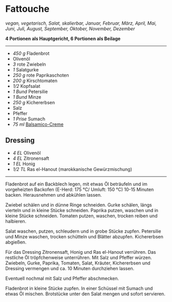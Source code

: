 # Fattouche

*vegan, vegetarisch, Salat, skalierbar, Januar, Februar, März, April, Mai, Juni, Juli, August, September, Oktober, November, Dezember*

**4 Portionen als Hauptgericht, 6 Portionen als Beilage**

---

- *450 g* Fladenbrot
- Olivenöl
- *3* rote Zwiebeln
- *1* Salatgurke
- *250 g* rote Paprikaschoten
- *200 g* Kirschtomaten
- *1/2* Kopfsalat
- *1 Bund* Petersilie
- *1 Bund* Minze
- *250 g* Kichererbsen
- Salz
- Pfeffer
- *1 Prise* Sumach
- *75 ml* [Balsamico-Creme](https://raw.githubusercontent.com/tstehr/recipes/master/Balsamico_Creme.md) 
## Dressing
- *4 EL* Olivenöl
- *4 EL* Zitronensaft
- *1 EL* Honig
- *1/2 TL* Ras el-Hanout (marokkanische Gewürzmischung)

---

Fladenbrot auf ein Backblech legen, mit etwas Öl beträufeln und im vorgeheizten Backofen (E-Herd: 175 °C/ Umluft: 150 °C) 10-15 Minuten backen. Herausnehmen und abkühlen lassen.

Zwiebel schälen und in dünne Ringe schneiden. Gurke schälen, längs vierteln und in kleine Stücke schneiden. Paprika putzen, waschen und in kleine Stücke schneiden. Tomaten putzen, waschen, trocken reiben und halbieren.

Salat waschen, putzen, schleudern und in grobe Stücke zupfen. Petersilie und Minze waschen, trocken schütteln und Blätter abzupfen. Kichererbsen abgießen.

Für das Dressing Zitronensaft, Honig und Ras el-Hanout verrühren. Das restliche Öl tröpfchenweise unterrühren. Mit Salz und Pfeffer würzen. Zwiebeln, Gurke, Paprika, Tomaten, Salat, Kräuter, Kichererbsen und Dressing vermengen und ca. 10 Minuten durchziehen lassen. 

Eventuell nochmal mit Salz und Pfeffer abschmecken.

Fladenbrot in kleine Stücke zupfen. In einer Schüssel mit Sumach und etwas Öl mischen. Brotstücke unter den Salat mengen und sofort servieren.
